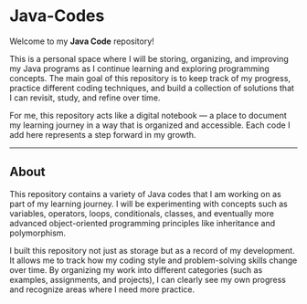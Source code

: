 # Java-Codes

Welcome to my **Java Code** repository! 

This is a personal space where I will be storing, organizing, and improving my Java programs as I continue learning and exploring programming concepts. The main goal of this repository is to keep track of my progress, practice different coding techniques, and build a collection of solutions that I can revisit, study, and refine over time.  

For me, this repository acts like a digital notebook — a place to document my learning journey in a way that is organized and accessible. Each code I add here represents a step forward in my growth.

---

## About
This repository contains a variety of Java codes that I am working on as part of my learning journey. I will be experimenting with concepts such as variables, operators, loops, conditionals, classes, and eventually more advanced object-oriented programming principles like inheritance and polymorphism.  

I built this repository not just as storage but as a record of my development. It allows me to track how my coding style and problem-solving skills change over time. By organizing my work into different categories (such as examples, assignments, and projects), I can clearly see my own progress and recognize areas where I need more practice. 
